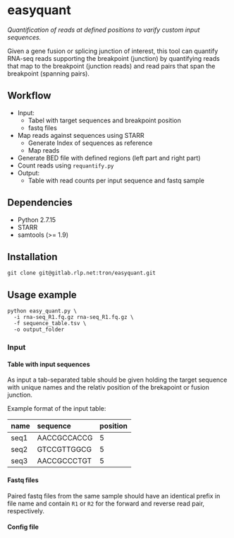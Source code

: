 # easyquant

*Quantification of reads at defined positions to varify custom input sequences.*


Given a gene fusion or splicing junction of interest, this tool can quantify RNA-seq reads 
supporting the breakpoint (junction) by quantifying reads that map to the breakpoint (junction reads) and
read pairs that span the breakpoint (spanning pairs).


## Workflow

- Input:
    - Tabel with target sequences and breakpoint position
    - fastq files
- Map reads against sequences using STARR
    - Generate Index of sequences as reference
    - Map reads
- Generate BED file with defined regions (left part and right part)
- Count reads using `requantify.py`
- Output: 
    - Table with read counts per input sequence and fastq sample

## Dependencies

 - Python 2.7.15
 - STARR
 - samtools (>= 1.9)
 
## Installation

```
git clone git@gitlab.rlp.net:tron/easyquant.git
```

## Usage example


```
python easy_quant.py \
  -i rna-seq_R1.fq.gz rna-seq_R1.fq.gz \
  -f sequence_table.tsv \
  -o output_folder
```


### Input

#### Table with input sequences

As input a tab-separated table should be given holding the target sequence 
with unique names and the relativ position of the brekapoint or fusion junction.

Example format of the input table:

|name     | sequence      | position  |
|:--------|:--------------|:----------|
|seq1     | AACCGCCACCG   |5          |
|seq2     | GTCCGTTGGCG   |5          |
|seq3     | AACCGCCCTGT   |5          |


#### Fastq files

Paired fastq files from the same sample should have an identical prefix in file 
name and contain `R1` or `R2` for the forward and reverse read pair, 
respectively. 

#### Config file


